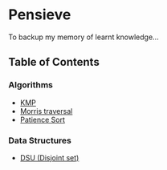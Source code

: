 # Pensieve

To backup my memory of learnt knowledge...

## Table of Contents

### Algorithms

- [KMP](./algo/KMP.md)
- [Morris traversal](./algo/Morris_traversal.md)
- [Patience Sort](./algo/Patience_sort.md)

### Data Structures

- [DSU (Disjoint set)](./ds/DSU.md)